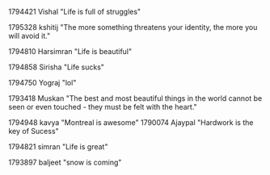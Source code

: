 1794421  Vishal "Life is full of struggles"

1795328 kshitij "The more something threatens your identity, the more you will avoid it."


1794810 Harsimran "Life is beautiful"


1794858 Sirisha "Life sucks"

1794750 Yograj "lol"

1793418 Muskan "The best and most beautiful things in the world cannot be seen or even touched - they must be felt with the heart."


1794948  kavya "Montreal is awesome"
1790074 Ajaypal "Hardwork is the key of Sucess"



1794821  simran "Life is great"

1793897  baljeet "snow is coming"




